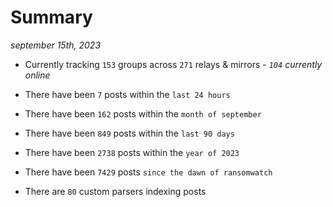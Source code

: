 
# Summary
_september 15th, 2023_

- Currently tracking `153` groups across `271` relays & mirrors - _`104` currently online_

- There have been `7` posts within the `last 24 hours`

- There have been `162` posts within the `month of september`

- There have been `849` posts within the `last 90 days`

- There have been `2738` posts within the `year of 2023`

- There have been `7429` posts `since the dawn of ransomwatch`

- There are `80` custom parsers indexing posts
